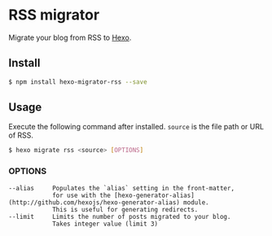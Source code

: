 # RSS migrator

Migrate your blog from RSS to [Hexo].

## Install

``` bash
$ npm install hexo-migrator-rss --save
```

## Usage

Execute the following command after installed. `source` is the file path or URL of RSS.

``` bash
$ hexo migrate rss <source> [OPTIONS]
```

### OPTIONS
```
--alias 	Populates the `alias` setting in the front-matter, 
			for use with the [hexo-generator-alias](http://github.com/hexojs/hexo-generator-alias) module. 
			This is useful for generating redirects.
--limit 	Limits the number of posts migrated to your blog. 
			Takes integer value (limit 3)
```

[Hexo]: http://zespia.tw/hexo
